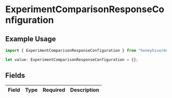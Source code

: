 # ExperimentComparisonResponseConfiguration

## Example Usage

```typescript
import { ExperimentComparisonResponseConfiguration } from "honeyhive/models/components";

let value: ExperimentComparisonResponseConfiguration = {};
```

## Fields

| Field       | Type        | Required    | Description |
| ----------- | ----------- | ----------- | ----------- |